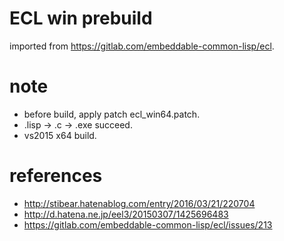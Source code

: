 # ECL win prebuild

imported from https://gitlab.com/embeddable-common-lisp/ecl.

# note

* before build, apply patch ecl_win64.patch.
* .lisp -> .c -> .exe succeed.
* vs2015 x64 build.

# references

* http://stibear.hatenablog.com/entry/2016/03/21/220704
* http://d.hatena.ne.jp/eel3/20150307/1425696483
* https://gitlab.com/embeddable-common-lisp/ecl/issues/213
